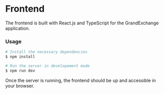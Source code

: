 # Frontend

The frontend is built with React.js and TypeScript for the GrandExchange application.

### Usage
```bash
# Install the necessary dependencies
$ npm install

# Run the server in developement mode
$ npm run dev
```

Once the server is running, the frontend should be up and accessible in your browser.